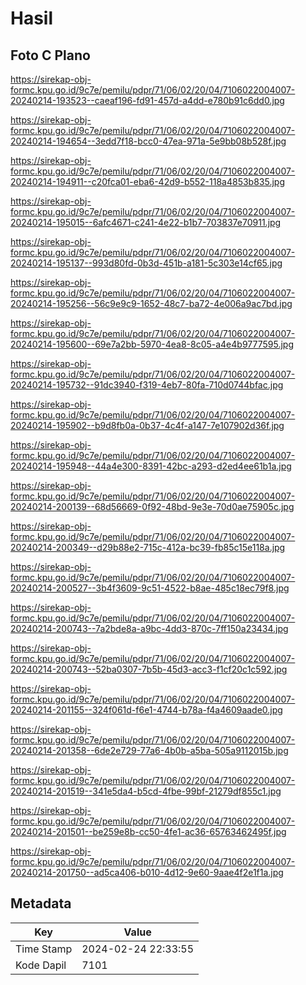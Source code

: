 # Hasil

## Foto C Plano

https://sirekap-obj-formc.kpu.go.id/9c7e/pemilu/pdpr/71/06/02/20/04/7106022004007-20240214-193523--caeaf196-fd91-457d-a4dd-e780b91c6dd0.jpg

https://sirekap-obj-formc.kpu.go.id/9c7e/pemilu/pdpr/71/06/02/20/04/7106022004007-20240214-194654--3edd7f18-bcc0-47ea-971a-5e9bb08b528f.jpg

https://sirekap-obj-formc.kpu.go.id/9c7e/pemilu/pdpr/71/06/02/20/04/7106022004007-20240214-194911--c20fca01-eba6-42d9-b552-118a4853b835.jpg

https://sirekap-obj-formc.kpu.go.id/9c7e/pemilu/pdpr/71/06/02/20/04/7106022004007-20240214-195015--6afc4671-c241-4e22-b1b7-703837e70911.jpg

https://sirekap-obj-formc.kpu.go.id/9c7e/pemilu/pdpr/71/06/02/20/04/7106022004007-20240214-195137--993d80fd-0b3d-451b-a181-5c303e14cf65.jpg

https://sirekap-obj-formc.kpu.go.id/9c7e/pemilu/pdpr/71/06/02/20/04/7106022004007-20240214-195256--56c9e9c9-1652-48c7-ba72-4e006a9ac7bd.jpg

https://sirekap-obj-formc.kpu.go.id/9c7e/pemilu/pdpr/71/06/02/20/04/7106022004007-20240214-195600--69e7a2bb-5970-4ea8-8c05-a4e4b9777595.jpg

https://sirekap-obj-formc.kpu.go.id/9c7e/pemilu/pdpr/71/06/02/20/04/7106022004007-20240214-195732--91dc3940-f319-4eb7-80fa-710d0744bfac.jpg

https://sirekap-obj-formc.kpu.go.id/9c7e/pemilu/pdpr/71/06/02/20/04/7106022004007-20240214-195902--b9d8fb0a-0b37-4c4f-a147-7e107902d36f.jpg

https://sirekap-obj-formc.kpu.go.id/9c7e/pemilu/pdpr/71/06/02/20/04/7106022004007-20240214-195948--44a4e300-8391-42bc-a293-d2ed4ee61b1a.jpg

https://sirekap-obj-formc.kpu.go.id/9c7e/pemilu/pdpr/71/06/02/20/04/7106022004007-20240214-200139--68d56669-0f92-48bd-9e3e-70d0ae75905c.jpg

https://sirekap-obj-formc.kpu.go.id/9c7e/pemilu/pdpr/71/06/02/20/04/7106022004007-20240214-200349--d29b88e2-715c-412a-bc39-fb85c15e118a.jpg

https://sirekap-obj-formc.kpu.go.id/9c7e/pemilu/pdpr/71/06/02/20/04/7106022004007-20240214-200527--3b4f3609-9c51-4522-b8ae-485c18ec79f8.jpg

https://sirekap-obj-formc.kpu.go.id/9c7e/pemilu/pdpr/71/06/02/20/04/7106022004007-20240214-200743--7a2bde8a-a9bc-4dd3-870c-7ff150a23434.jpg

https://sirekap-obj-formc.kpu.go.id/9c7e/pemilu/pdpr/71/06/02/20/04/7106022004007-20240214-200743--52ba0307-7b5b-45d3-acc3-f1cf20c1c592.jpg

https://sirekap-obj-formc.kpu.go.id/9c7e/pemilu/pdpr/71/06/02/20/04/7106022004007-20240214-201155--324f061d-f6e1-4744-b78a-f4a4609aade0.jpg

https://sirekap-obj-formc.kpu.go.id/9c7e/pemilu/pdpr/71/06/02/20/04/7106022004007-20240214-201358--6de2e729-77a6-4b0b-a5ba-505a9112015b.jpg

https://sirekap-obj-formc.kpu.go.id/9c7e/pemilu/pdpr/71/06/02/20/04/7106022004007-20240214-201519--341e5da4-b5cd-4fbe-99bf-21279df855c1.jpg

https://sirekap-obj-formc.kpu.go.id/9c7e/pemilu/pdpr/71/06/02/20/04/7106022004007-20240214-201501--be259e8b-cc50-4fe1-ac36-65763462495f.jpg

https://sirekap-obj-formc.kpu.go.id/9c7e/pemilu/pdpr/71/06/02/20/04/7106022004007-20240214-201750--ad5ca406-b010-4d12-9e60-9aae4f2e1f1a.jpg


## Metadata

| Key        | Value               |
| ---------- | ------------------- |
| Time Stamp | 2024-02-24 22:33:55 |
| Kode Dapil | 7101                |




